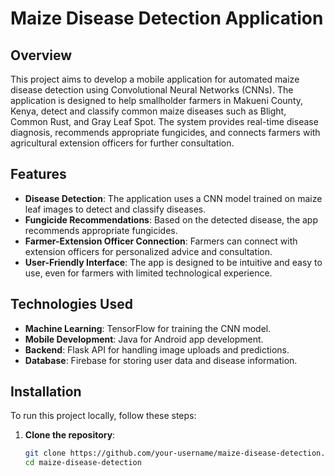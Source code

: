 # Maize Disease Detection Application


## Overview

This project aims to develop a mobile application for automated maize disease detection using Convolutional Neural Networks (CNNs). The application is designed to help smallholder farmers in Makueni County, Kenya, detect and classify common maize diseases such as Blight, Common Rust, and Gray Leaf Spot. The system provides real-time disease diagnosis, recommends appropriate fungicides, and connects farmers with agricultural extension officers for further consultation.

## Features

- **Disease Detection**: The application uses a CNN model trained on maize leaf images to detect and classify diseases.
- **Fungicide Recommendations**: Based on the detected disease, the app recommends appropriate fungicides.
- **Farmer-Extension Officer Connection**: Farmers can connect with extension officers for personalized advice and consultation.
- **User-Friendly Interface**: The app is designed to be intuitive and easy to use, even for farmers with limited technological experience.

## Technologies Used

- **Machine Learning**: TensorFlow for training the CNN model.
- **Mobile Development**: Java for Android app development.
- **Backend**: Flask API for handling image uploads and predictions.
- **Database**: Firebase for storing user data and disease information.

## Installation

To run this project locally, follow these steps:

1. **Clone the repository**:
   ```bash
   git clone https://github.com/your-username/maize-disease-detection.git
   cd maize-disease-detection
